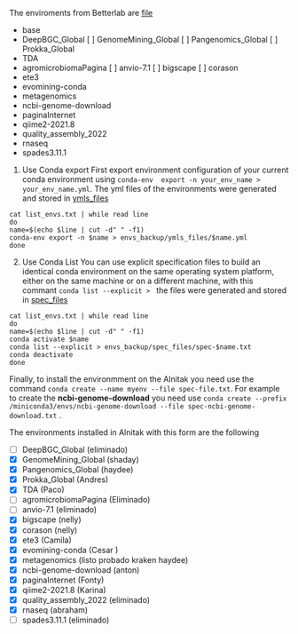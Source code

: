 The enviroments from Betterlab are [file](/envs_backup/list_envs.txt)

- base
- DeepBGC_Global
[ ] GenomeMining_Global
[ ] Pangenomics_Global
[ ] Prokka_Global
- TDA
- agromicrobiomaPagina
[ ] anvio-7.1
[ ] bigscape
[ ] corason
- ete3
- evomining-conda
- metagenomics
- ncbi-genome-download
- paginaInternet
- qiime2-2021.8
- quality_assembly_2022
- rnaseq
- spades3.11.1

1. Use Conda export
First export environment configuration of your current conda environment using `conda-env  export -n your_env_name > your_env_name.yml`. The yml files of the environments were generated and stored in [ymls_files](https://github.com/nselem/ccm-bioinfomatica-lab/tree/main/envs_backup/ymls_files)

~~~
cat list_envs.txt | while read line
do
name=$(echo $line | cut -d" " -f1)
conda-env export -n $name > envs_backup/ymls_files/$name.yml
done 
~~~
2. Use Conda List
You can use explicit specification files to build an identical conda environment on the same operating system platform, either on the same machine or on a different machine, with this commant `conda list --explicit > ` the files were generated and stored in [spec_files](https://github.com/nselem/ccm-bioinfomatica-lab/tree/main/envs_backup/spec_files)

~~~
cat list_envs.txt | while read line
do
name=$(echo $line | cut -d" " -f1)
conda activate $name
conda list --explicit > envs_backup/spec_files/spec-$name.txt
conda deactivate
done 
~~~

Finally, to install the environmment on the Alnitak you need use the command `conda create --name myenv --file spec-file.txt`. For example to create the **ncbi-genome-download** you need use `conda create --prefix /miniconda3/envs/ncbi-genome-download --file spec-ncbi-genome-download.txt` .

The environments installed in Alnitak with this form are the following

- [ ] DeepBGC_Global (eliminado)
- [X] GenomeMining_Global (shaday)
- [X] Pangenomics_Global (haydee)
- [X] Prokka_Global    (Andres)
- [X] TDA (Paco)
- [ ] agromicrobiomaPagina (Eliminado)
- [ ] anvio-7.1 (eliminado)
- [X] bigscape    (nelly)
- [X] corason     (nelly)
- [X] ete3       (Camila)
- [X] evomining-conda (Cesar )
- [X] metagenomics (listo probado kraken haydee)
- [X] ncbi-genome-download (anton)
- [X] paginaInternet (Fonty)
- [X] qiime2-2021.8    (Karina)
- [X] quality_assembly_2022  (eliminado)
- [X] rnaseq (abraham)
- [ ] spades3.11.1 (eliminado)
